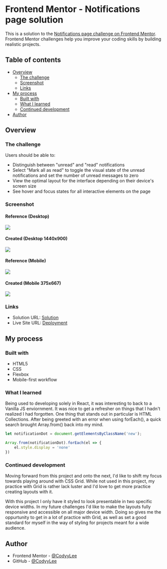 # Frontend Mentor - Notifications page solution

This is a solution to the [Notifications page challenge on Frontend Mentor](https://www.frontendmentor.io/challenges/notifications-page-DqK5QAmKbC). Frontend Mentor challenges help you improve your coding skills by building realistic projects. 

## Table of contents

- [Overview](#overview)
  - [The challenge](#the-challenge)
  - [Screenshot](#screenshot)
  - [Links](#links)
- [My process](#my-process)
  - [Built with](#built-with)
  - [What I learned](#what-i-learned)
  - [Continued development](#continued-development)
- [Author](#author)

## Overview

### The challenge

Users should be able to:

- Distinguish between "unread" and "read" notifications
- Select "Mark all as read" to toggle the visual state of the unread notifications and set the number of unread messages to zero
- View the optimal layout for the interface depending on their device's screen size
- See hover and focus states for all interactive elements on the page

### Screenshot
#### Reference (Desktop)
![](./design/desktop-design.jpg)

#### Created (Desktop 1440x900)
![](./assets/images/NotificationsDesktop.jpg)

#### Reference (Mobile)
![](./design/mobile-design.jpg)

#### Created (Mobile 375x667)
![](./assets/images/NotificationsMobile.png)

### Links

- Solution URL: [Solution](https://www.frontendmentor.io/solutions/solution-vanilla-js-flexbox-notification-page1440x900-and-375x667-58w7oIBCCd)
- Live Site URL: [Deployment](https://notificationchallenge.netlify.app)

## My process

### Built with

- HTML5
- CSS
- Flexbox
- Mobile-first workflow

### What I learned

Being used to developing solely in React, it was interesting to back to a Vanilla JS enviornment. It was nice to get a refresher on things that I hadn't realized I had forgotten. One thing that stands out in particular is HTML Collections. After being greeted with an error when using forEach(), a quick search brought Array.from() back into my mind.

```js
let notificationDot = document.getElementsByClassName('new');

Array.from(notificationDot).forEach(el => {
    el.style.display = 'none'
})
```

### Continued development

Moving forward from this project and onto the next, I'd like to shift my focus towards playing around with CSS Grid. While not used in this project, my practice with Grid is rather lack luster and I'd love to get more practice creating layouts with it. 

With this project I only have it styled to look presentable in two specific device widths. In my future challenges I'd like to make the layouts fully responsive and accessible on all major device width. Doing so gives me the oppurtunity to get in a lot of practice with Grid, as well as set a good standard for myself in the way of styling for projects meant for a wide audience.

## Author

- Frontend Mentor - [@CodyyLee](https://www.frontendmentor.io/profile/CodyyLee)
- GitHub - [@CodyyLee](https://github.com/CodyyLee)
